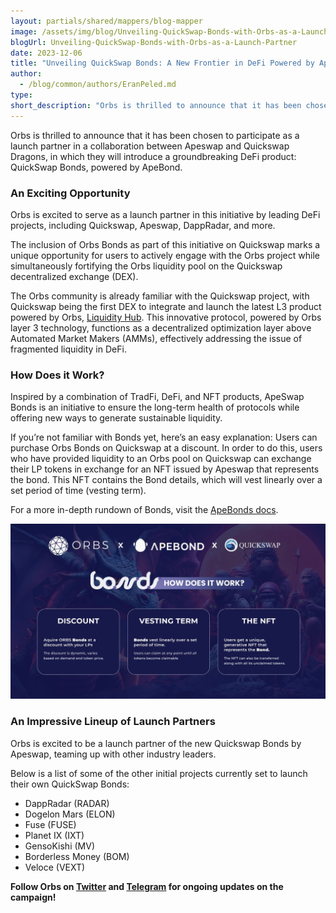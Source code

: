 ```yaml
---
layout: partials/shared/mappers/blog-mapper
image: /assets/img/blog/Unveiling-QuickSwap-Bonds-with-Orbs-as-a-Launch-Partner/bg.jpg
blogUrl: Unveiling-QuickSwap-Bonds-with-Orbs-as-a-Launch-Partner
date: 2023-12-06
title: "Unveiling QuickSwap Bonds: A New Frontier in DeFi Powered by ApeBond, with Orbs as a Launch Partner"
author:
  - /blog/common/authors/EranPeled.md
type:
short_description: "Orbs is thrilled to announce that it has been chosen to participate as a launch partner in a collaboration between Apeswap and Quickswap Dragons, in which they will introduce a groundbreaking DeFi product: QuickSwap Bonds, powered by ApeBond."
---
```


Orbs is thrilled to announce that it has been chosen to participate as a launch partner in a collaboration between Apeswap and Quickswap Dragons, in which they will introduce a groundbreaking DeFi product: QuickSwap Bonds, powered by ApeBond.


### An Exciting Opportunity

Orbs is excited to serve as a launch partner in this initiative by leading DeFi projects, including Quickswap, Apeswap, DappRadar, and more. 

The inclusion of Orbs Bonds as part of this initiative on Quickswap marks a unique opportunity for users to actively engage with the Orbs project while simultaneously fortifying the Orbs liquidity pool on the Quickswap decentralized exchange (DEX).

The Orbs community is already familiar with the Quickswap project, with Quickswap being the first DEX to integrate and launch the latest L3 product powered by Orbs, [Liquidity Hub](https://www.orbs.com/Liquidity-Hub-by-Orbs-The-New-Standard-for-DEXs/). This innovative protocol, powered by Orbs layer 3 technology, functions as a decentralized optimization layer above Automated Market Makers (AMMs), effectively addressing the issue of fragmented liquidity in DeFi.



### How Does it Work?

Inspired by a combination of TradFi, DeFi, and NFT products, ApeSwap Bonds is an initiative to ensure the long-term health of protocols while offering new ways to generate sustainable liquidity.

If you’re not familiar with Bonds yet, here’s an easy explanation: Users can purchase Orbs Bonds on Quickswap at a discount. In order to do this, users who have provided liquidity to an Orbs pool on Quickswap can exchange their LP tokens in exchange for an NFT issued by Apeswap that represents the bond. This NFT contains the Bond details, which will vest linearly over a set period of time (vesting term).

For a more in-depth rundown of Bonds, visit the [ApeBonds docs](https://apeswap.gitbook.io/apeswap-finance/product-and-features/apeswap-bonds).

![img](/assets/img/blog/Unveiling-QuickSwap-Bonds-with-Orbs-as-a-Launch-Partner/image1.jpg)



### An Impressive Lineup of Launch Partners

Orbs is excited to be a launch partner of the new Quickswap Bonds by Apeswap, teaming up with other industry leaders.

Below is a list of some of the other initial projects currently set to launch their own QuickSwap Bonds:

- DappRadar (RADAR)
- Dogelon Mars (ELON)
- Fuse (FUSE)
- Planet IX (IXT)
- GensoKishi (MV)
- Borderless Money (BOM)
- Veloce (VEXT)


**Follow Orbs on [Twitter](https://twitter.com/orbs_network) and [Telegram](https://t.me/OrbsNetwork) for ongoing updates on the campaign!**


